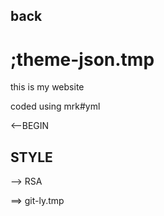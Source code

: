 ## back

# ;theme-json.tmp

this is my website

coded using mrk#yml


<--BEGIN

<html>
<title> atom - :fire: @ back|
</title>
<head>

<h2> STYLE
</h2>

</head>
<body>
</body>
</html>

--> RSA

==> git-ly.tmp
